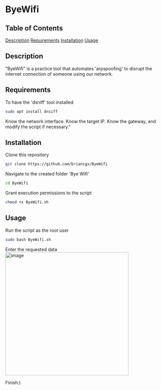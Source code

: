 # ByeWifi

## Table of Contents
[Description](#description)
[Requirements](#requirements)
[Installation](#installation)
[Usage](#usage)

## Description
"ByeWifi" is a practice tool that automates 'arpspoofing' to disrupt the internet connection of someone using our network.

## Requirements
To have the 'dsniff' tool installed
```bash
sudo apt install dnsiff
```
Know the network interface.
Know the target IP.
Know the gateway, and modify the script if necessary."

## Installation
Clone this repository
```bash
git clone https://github.com/briancgx/ByeWifi
```

Navigate to the created folder 'Bye Wifi'
```bash
cd ByeWifi
```
Grant execution permissions to the script
```bash
chmod +x ByeWifi.sh
```

## Usage
Run the script as the root user
```bash
sudo bash ByeWifi.sh
```
Enter the requested data
<img width="388" alt="image" src="https://github.com/briancgx/ByeWifi/assets/118696146/072ebafb-81fa-4aaa-bd95-9ff39aa568a0">

Finish:)
